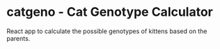 # catgeno - Cat Genotype Calculator

React app to calculate the possible genotypes of kittens based on the parents.
